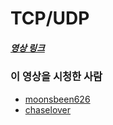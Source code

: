 # TCP/UDP

##### [영상 링크](https://youtu.be/ikDVGYp5dhg)

### 이 영상을 시청한 사람

- [moonsbeen626](https://github.com/moonsbeen626)
- [chaselover](https://github.com/chaselover)
